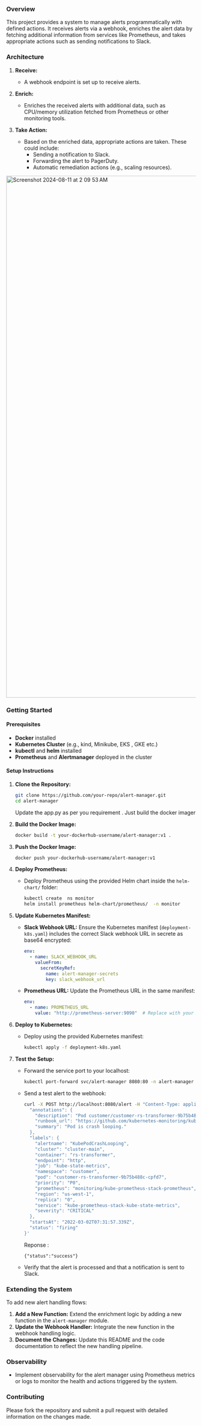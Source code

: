 
### Overview

This project provides a system to manage alerts programmatically with defined actions. It receives alerts via a webhook, enriches the alert data by fetching additional information from services like Prometheus, and takes appropriate actions such as sending notifications to Slack.

### Architecture

1. **Receive:**
   - A webhook endpoint is set up to receive alerts.
  
2. **Enrich:**
   - Enriches the received alerts with additional data, such as CPU/memory utilization fetched from Prometheus or other monitoring tools.
  
3. **Take Action:**
   - Based on the enriched data, appropriate actions are taken. These could include:
     - Sending a notification to Slack.
     - Forwarding the alert to PagerDuty.
     - Automatic remediation actions (e.g., scaling resources).

<img width="1383" alt="Screenshot 2024-08-11 at 2 09 53 AM" src="https://github.com/user-attachments/assets/6a19329a-8e8b-40c0-b6b9-0704fd847b89">

### Getting Started

#### Prerequisites

- **Docker** installed
- **Kubernetes Cluster** (e.g., kind, Minikube, EKS , GKE etc.)
- **kubectl** and **helm** installed
- **Prometheus** and **Alertmanager** deployed in the cluster

#### Setup Instructions

1. **Clone the Repository:**
   
   ```bash
   git clone https://github.com/your-repo/alert-manager.git
   cd alert-manager
   ```
   Update the app.py as per you requirement . Just build the docker imager
3. **Build the Docker Image:**

   ```bash
   docker build -t your-dockerhub-username/alert-manager:v1 .
   ```

4. **Push the Docker Image:**

   ```bash
   docker push your-dockerhub-username/alert-manager:v1
   ```

5. **Deploy Prometheus:**

   - Deploy Prometheus using the provided Helm chart inside the `helm-chart/` folder:

     ```bash
     kubectl create  ns monitor
     helm install prometheus helm-chart/prometheus/  -n monitor
     ```

6. **Update Kubernetes Manifest:**

   - **Slack Webhook URL:** Ensure the Kubernetes manifest (`deployment-k8s.yaml`) includes the correct Slack webhook URL in secrete as base64 encrypted:
   
     ```yaml
     env:
       - name: SLACK_WEBHOOK_URL
         valueFrom:
           secretKeyRef:
             name: alert-manager-secrets
             key: slack_webhook_url
     ```

   - **Prometheus URL:** Update the Prometheus URL in the same manifest:

     ```yaml
     env:
       - name: PROMETHEUS_URL
         value: "http://prometheus-server:9090"  # Replace with your Prometheus server URL
     ```

7. **Deploy to Kubernetes:**

   - Deploy using the provided Kubernetes manifest:

     ```bash
     kubectl apply -f deployment-k8s.yaml
     ```

8. **Test the Setup:**

   - Forward the service port to your localhost:

     ```bash
     kubectl port-forward svc/alert-manager 8080:80 -n alert-manager
     ```

   - Send a test alert to the webhook:

     ```bash
     curl -X POST http://localhost:8080/alert -H "Content-Type: application/json" -d '{
       "annotations": {
         "description": "Pod customer/customer-rs-transformer-9b75b488c-cpfd7 (rs-transformer) is restarting 2.11 times / 10 minutes.",
         "runbook_url": "https://github.com/kubernetes-monitoring/kubernetes-mixin/tree/master/runbook.md#alert-name-kubepodcrashlooping",
         "summary": "Pod is crash looping."
       },
       "labels": {
         "alertname": "KubePodCrashLooping",
         "cluster": "cluster-main",
         "container": "rs-transformer",
         "endpoint": "http",
         "job": "kube-state-metrics",
         "namespace": "customer",
         "pod": "customer-rs-transformer-9b75b488c-cpfd7",
         "priority": "P0",
         "prometheus": "monitoring/kube-prometheus-stack-prometheus",
         "region": "us-west-1",
         "replica": "0",
         "service": "kube-prometheus-stack-kube-state-metrics",
         "severity": "CRITICAL"
       },
       "startsAt": "2022-03-02T07:31:57.339Z",
       "status": "firing"
     }'
     ```

     Reponse : 
      ```
      {"status":"success"}
      ```

   - Verify that the alert is processed and that a notification is sent to Slack.

### Extending the System

To add new alert handling flows:

1. **Add a New Function:** Extend the enrichment logic by adding a new function in the `alert-manager` module.
2. **Update the Webhook Handler:** Integrate the new function in the webhook handling logic.
3. **Document the Changes:** Update this README and the code documentation to reflect the new handling pipeline.

### Observability

- Implement observability for the alert manager using Prometheus metrics or logs to monitor the health and actions triggered by the system.

### Contributing

Please fork the repository and submit a pull request with detailed information on the changes made.

